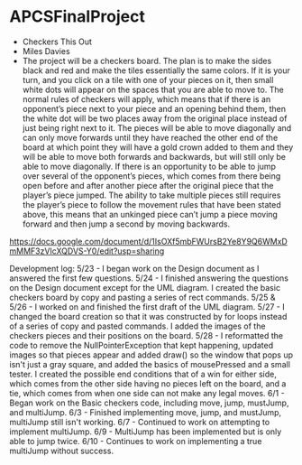 # APCSFinalProject
- Checkers This Out
- Miles Davies
- The project will be a checkers board. The plan is to make the sides black and red and make the tiles essentially the same colors. If it is your turn, and you click on a tile with one of your pieces on it, then small white dots will appear on the spaces that you are able to move to. The normal rules of checkers will apply, which means that if there is an opponent’s piece next to your piece and an opening behind them, then the white dot will be two places away from the original place instead of just being right next to it. The pieces will be able to move diagonally and can only move forwards until they have reached the other end of the board at which point they will have a gold crown added to them and they will be able to move both forwards and backwards, but will still only be able to move diagonally. If there is an opportunity to be able to jump over several of the opponent’s pieces, which comes from there being open before and after another piece after the original piece that the player’s piece jumped. The ability to take multiple pieces still requires the player’s piece to follow the movement rules that have been stated above, this means that an unkinged piece can’t jump a piece moving forward and then jump a second by moving backwards.

https://docs.google.com/document/d/1IsOXf5mbFWUrsB2Ye8Y9Q6WMxDmMMF3zVIcXQDVS-Y0/edit?usp=sharing


Development log:
5/23 - I began work on the Design document as I answered the first few questions.
5/24 - I finished answering the questions on the Design document except for the UML diagram. I created the basic checkers board by copy and pasting a series of rect commands.
5/25 & 5/26 - I worked on and finished the first draft of the UML diagram.
5/27 - I changed the board creation so that it was constructed by for loops instead of a series of copy and pasted commands. I added the images of the checkers pieces and their positions on the board.
5/28 - I reformatted the code to remove the NullPointerException that kept happening, updated images so that pieces appear and added draw() so the window that pops up isn't just a gray square, and added the basics of mousePressed and a small tester. I created the possible end conditions that of a win for either side, which comes from the other side having no pieces left on the board, and a tie, which comes from when one side can not make any legal moves.
6/1 - Began work on the Basic checkers code, including move, jump, mustJump, and multiJump.
6/3 - Finished implementing move, jump, and mustJump, multiJump still isn't working.
6/7 - Continued to work on attempting to implement multiJump.
6/9 - MultiJump has been implemented but is only able to jump twice.
6/10 - Continues to work on implementing a true multiJump without success.
